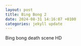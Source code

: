 ```yaml
---
layout: post
title: Bing Bong 2
date: 2024-08-31 14:16:07 +0100
categories: jekyll update
---
```

Bing bong death scene HD
